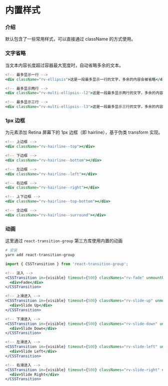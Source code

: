 # 内置样式

### 介绍

默认包含了一些常用样式，可以直接通过 className 的方式使用。

### 文字省略

当文本内容长度超过容器最大宽度时，自动省略多余的文本。

```jsx | pure
<!-- 最多显示一行 -->
<div className="rv-ellipsis">这是一段最多显示一行的文字，多余的内容会被省略</div>

<!-- 最多显示两行 -->
<div className="rv-multi-ellipsis--l2">这是一段最多显示两行的文字，多余的内容会被省略</div>

<!-- 最多显示三行 -->
<div className="rv-multi-ellipsis--l3">这是一段最多显示三行的文字，多余的内容会被省略</div>
```

### 1px 边框

为元素添加 Retina 屏幕下的 1px 边框（即 hairline），基于伪类 transform 实现。

```jsx | pure
<!-- 上边框 -->
<div className="rv-hairline--top"></div>

<!-- 下边框 -->
<div className="rv-hairline--bottom"></div>

<!-- 左边框 -->
<div className="rv-hairline--left"></div>

<!-- 右边框 -->
<div className="rv-hairline--right"></div>

<!-- 上下边框 -->
<div className="rv-hairline--top-bottom"></div>

<!-- 全边框 -->
<div className="rv-hairline--surround"></div>
```

### 动画

这里通过 `react-transition-group` 第三方库使用内置的动画

```bash
# 安装
yarn add react-transition-group
```

```js
import { CSSTransition } from 'react-transition-group';
```

```jsx | pure
<!-- 淡入 -->
<CSSTransition in={visible} timeout={500} classNames="rv-fade" unmountOnExit>
  <div>Fade</div>
</CSSTransition>

<!-- 上滑进入 -->
<CSSTransition in={visible} timeout={500} classNames="rv-slide-up" unmountOnExit>
  <div>Slide Up</div>
</CSSTransition>

<!-- 下滑进入 -->
<CSSTransition in={visible} timeout={500} classNames="rv-slide-down" unmountOnExit>
  <div>Slide Down</div>
</CSSTransition>

<!-- 左滑进入 -->
<CSSTransition in={visible} timeout={500} classNames="rv-slide-left" unmountOnExit>
  <div>Slide Left</div>
</CSSTransition>

<!-- 右滑进入 -->
<CSSTransition in={visible} timeout={500} classNames="rv-slide-right" unmountOnExit>
  <div>Slide Right</div>
</CSSTransition>
```
